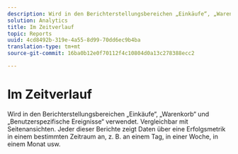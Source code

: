 ```yaml
---
description: Wird in den Berichterstellungsbereichen „Einkäufe“, „Warenkorb“ und „Benutzerspezifische Ereignisse“ verwendet. Vergleichbar mit Seitenansichten. Jeder dieser Berichte zeigt Daten über eine Erfolgsmetrik in einem bestimmten Zeitraum an, z. B. an einem Tag, in einer Woche, in einem Monat usw.
solution: Analytics
title: Im Zeitverlauf
topic: Reports
uuid: 4cd8492b-319e-4a55-8d99-70dd6ec9b4ba
translation-type: tm+mt
source-git-commit: 16ba0b12e0f70112f4c10804d0a13c278388ecc2

---
```



# Im Zeitverlauf

Wird in den Berichterstellungsbereichen „Einkäufe“, „Warenkorb“ und „Benutzerspezifische Ereignisse“ verwendet. Vergleichbar mit Seitenansichten. Jeder dieser Berichte zeigt Daten über eine Erfolgsmetrik in einem bestimmten Zeitraum an, z. B. an einem Tag, in einer Woche, in einem Monat usw.

